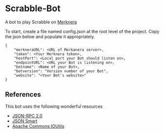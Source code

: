 # Scrabble-Bot
A bot to play Scrabble on [Merknera](https://github.com/mleonard87/merknera)

To start, create a file named config.json at the root level of the project.  Copy the json below and populate it appropriately.

~~~~
{
    "merkneraURL": <URL of Merkanera server>,
    "token": <Your Merknera token>,
    "hostPort": <Local port your Bot should listen on>,
    "endpointURL": <URL your Bot is listening on>,
    "botname": <Name of your Bot>,
    "botversion": "Version number of your Bot",
    "website": "<Your Bot's website>"
}
~~~~

## References
This bot uses the following wonderful resources

* [JSON-RPC 2.0](http://software.dzhuvinov.com/json-rpc-2.0-base.html)
* [JSON Smart](https://code.google.com/archive/p/json-smart/)
* [Apache Commons IOUtils](https://commons.apache.org/proper/commons-io/)
